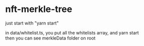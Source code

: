# nft-merkle-tree

just start with "yarn start"<br/>

in data/whitelist.ts, you put all the whitelists array, and yarn start <br/>
then you can see merkleData folder on root 
